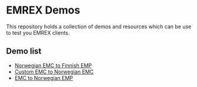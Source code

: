 EMREX Demos
===========

This repository holds a collection of demos and resources which can be use to test you EMREX clients.

Demo list
---------

 * [Norwegian EMC to Finnish EMP](EMREX_demo_norwegian_EMC_to_finnish_EMP.md)
 * [Custom EMC to Norwegian EMC](How_to_demo_your_EMC_from_the_Norwegian_Emrex.md)
 * [EMC to Norwegian EMP](Using_the_Norwegian_EMP_to_test_your_EMC.md)
 